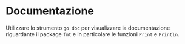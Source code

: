 # Documentazione

Utilizzare lo strumento `go doc` per visualizzare la documentazione riguardante il package `fmt` e in particolare le funzioni `Print` e `Println`.


